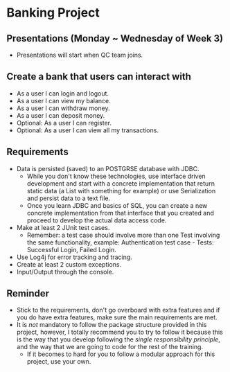# Banking Project

## Presentations (Monday ~ Wednesday of Week 3)
* Presentations will start when QC team joins.

## Create a bank that users can interact with
* As a user I can login and logout.
* As a user I can view my balance.
* As a user I can withdraw money.
* As a user I can deposit money.
* Optional: As a user I can register.
* Optional: As a user I can view all my transactions.

## Requirements
* Data is persisted (saved) to an POSTGRSE database with JDBC.
    * While you don't know these technologies, use interface driven development and
    start with a concrete implementation that return static data (a List with something for example) or use Serialization and persist data to a text file.
    * Once you learn JDBC and basics of SQL, you can create a new concrete implementation from that interface that you created and proceed to develop the actual data access code.
* Make at least 2 JUnit test cases.
    * Remember: a test case should involve more than one Test involving the same 
    functionality, example: Authentication test case - Tests: Successful Login, Failed Login.
* Use Log4j for error tracking and tracing.
* Create at least 2 custom exceptions.
* Input/Output through the console.

## Reminder
* Stick to the requirements, don't go overboard with extra features and if you do have extra features, make sure the main requirements are met.
* It is *not* mandatory to follow the package structure provided in this project, however, I totally recommend you to try to follow it because this is the way that you develop following the *single responsibility principle*, and the way that we are going to code for the rest of the training.
   * If it becomes to hard for you to follow a modular approach for this project, use your own.
